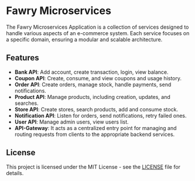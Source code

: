 # Fawry Microservices

The Fawry Microservices Application is a collection of services designed to handle various aspects of an e-commerce system. Each service focuses on a specific domain, ensuring a modular and scalable architecture.

## Features

- **Bank API**: Add account, create transaction, login, view balance.
- **Coupon API**: Create, consume, and view coupons and usage history.
- **Order API**: Create orders, manage stock, handle payments, send notifications.
- **Product API**: Manage products, including creation, updates, and searches.
- **Store API**: Create stores, search products, add and consume stock.
- **Notification API**: Listen for orders, send notifications, retry failed ones.
- **User API**: Manage admin users, view users list.
- **API-Gateway**: It acts as a centralized entry point for managing and routing requests from clients to the appropriate backend services.

## License

This project is licensed under the MIT License - see the [LICENSE](../LICENSE) file for details.
